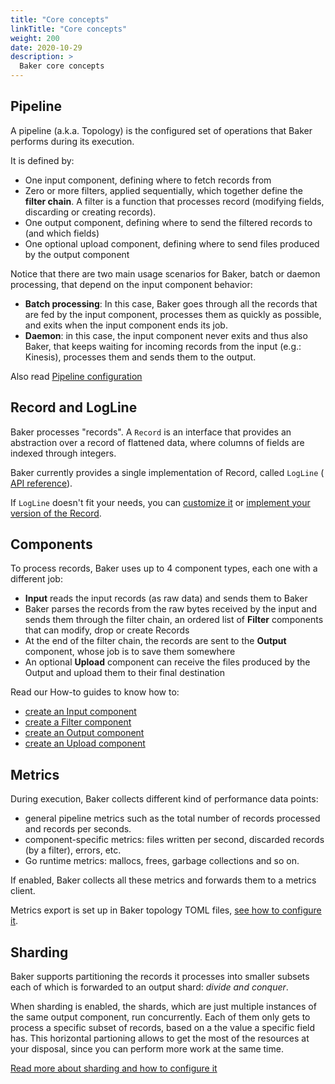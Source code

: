 ```yaml
---
title: "Core concepts"
linkTitle: "Core concepts"
weight: 200
date: 2020-10-29
description: >
  Baker core concepts
---
```


## Pipeline

A pipeline (a.k.a. Topology) is the configured set of operations that Baker performs during
its execution.

It is defined by:

* One input component, defining where to fetch records from
* Zero or more filters, applied sequentially, which together define the **filter chain**. A filter is
a function that processes record (modifying fields, discarding or creating records).
* One output component, defining where to send the filtered records to (and which fields)
* One optional upload component, defining where to send files produced by the output component

Notice that there are two main usage scenarios for Baker, batch or daemon processing, that depend on
the input component behavior:

* **Batch processing**: In this case, Baker goes through all the records that are fed
by the input component, processes them as quickly as possible, and exits when the input component
ends its job.
* **Daemon**: in this case, the input component never exits and thus also Baker, that keeps waiting
for incoming records from the input (e.g.: Kinesis), processes them and sends them to the output.

Also read [Pipeline configuration](/docs/how-to/pipeline_configuration/)

## Record and LogLine

Baker processes "records". A `Record` is an interface that provides an abstraction over a record
of flattened data, where columns of fields are indexed through integers.

Baker currently provides a single implementation of Record, called `LogLine` (
[API reference](https://pkg.go.dev/github.com/AdRoll/baker#LogLine)).

If `LogLine` doesn't fit your needs, you can [customize it](/docs/how-to/record_and_logline/)
or [implement your version of the Record](/docs/how-to/custom_record/).

## Components

To process records, Baker uses up to 4 component types, each one with a different job:

* **Input** reads the input records (as raw data) and sends them to Baker
* Baker parses the records from the raw bytes received by the input and sends them through
the filter chain, an ordered list of **Filter** components that can modify, drop or create Records
* At the end of the filter chain, the records are sent to the **Output** component, whose job is
to save them somewhere
* An optional **Upload** component can receive the files produced by the Output and upload them to
their final destination

Read our How-to guides to know how to:

* [create an Input component](/docs/how-tos/create_input/)
* [create a Filter component](/docs/how-tos/create_filter/)
* [create an Output component](/docs/how-tos/create_output/)
* [create an Upload component](/docs/how-tos/create_upload/)

## Metrics

During execution, Baker collects different kind of performance data points:

 * general pipeline metrics such as the total number of records processed and records per seconds.
 * component-specific metrics: files written per second, discarded records (by a filter), errors, etc.
 * Go runtime metrics: mallocs, frees, garbage collections and so on.

If enabled, Baker collects all these metrics and forwards them to a metrics client.

Metrics export is set up in Baker topology TOML files, [see how to configure it](/docs/how-to/metrics/).

## Sharding

Baker supports partitioning the records it processes into smaller subsets each
of which is forwarded to an output shard: _divide and conquer_.

When sharding is enabled, the shards, which are just multiple instances of the
same output component, run concurrently. Each of them only gets to process a 
specific subset of records, based on a the value a specific field has. This
horizontal partioning allows to get the most of the resources at your disposal,
since you can perform more work at the same time.

[Read more about sharding and how to configure it](/docs/how-to/sharding/)
